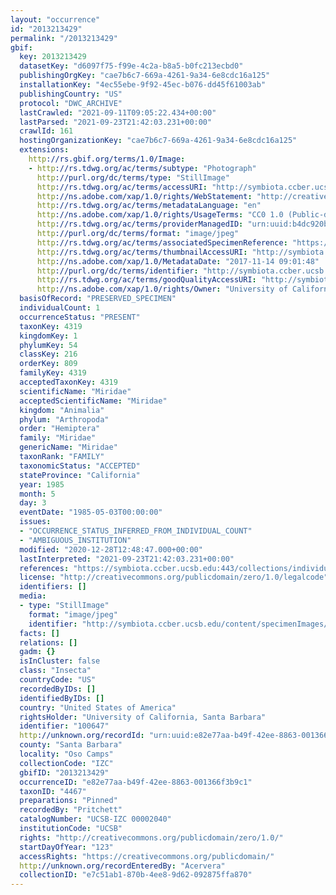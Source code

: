 ```yaml
---
layout: "occurrence"
id: "2013213429"
permalink: "/2013213429"
gbif:
  key: 2013213429
  datasetKey: "d6097f75-f99e-4c2a-b8a5-b0fc213ecbd0"
  publishingOrgKey: "cae7b6c7-669a-4261-9a34-6e8cdc16a125"
  installationKey: "4ec55ebe-9f92-45ec-b076-dd45f61003ab"
  publishingCountry: "US"
  protocol: "DWC_ARCHIVE"
  lastCrawled: "2021-09-11T09:05:22.434+00:00"
  lastParsed: "2021-09-23T21:42:03.231+00:00"
  crawlId: 161
  hostingOrganizationKey: "cae7b6c7-669a-4261-9a34-6e8cdc16a125"
  extensions:
    http://rs.gbif.org/terms/1.0/Image:
    - http://rs.tdwg.org/ac/terms/subtype: "Photograph"
      http://purl.org/dc/terms/type: "StillImage"
      http://rs.tdwg.org/ac/terms/accessURI: "http://symbiota.ccber.ucsb.edu/content/specimenImages/UCSB_IZC/UCSB-IZC00002/UCSB-IZC_00002040_lg.jpg"
      http://ns.adobe.com/xap/1.0/rights/WebStatement: "http://creativecommons.org/publicdomain/zero/1.0/"
      http://rs.tdwg.org/ac/terms/metadataLanguage: "en"
      http://ns.adobe.com/xap/1.0/rights/UsageTerms: "CC0 1.0 (Public-domain)"
      http://rs.tdwg.org/ac/terms/providerManagedID: "urn:uuid:b4dc920b-462f-4315-a559-c6b676be5050"
      http://purl.org/dc/terms/format: "image/jpeg"
      http://rs.tdwg.org/ac/terms/associatedSpecimenReference: "https://symbiota.ccber.ucsb.edu:443/collections/individual/index.php?occid=100647"
      http://rs.tdwg.org/ac/terms/thumbnailAccessURI: "http://symbiota.ccber.ucsb.edu/content/specimenImages/UCSB_IZC/UCSB-IZC00002/UCSB-IZC_00002040_tn.jpg"
      http://ns.adobe.com/xap/1.0/MetadataDate: "2017-11-14 09:01:48"
      http://purl.org/dc/terms/identifier: "http://symbiota.ccber.ucsb.edu/content/specimenImages/UCSB_IZC/UCSB-IZC00002/UCSB-IZC_00002040_lg.jpg"
      http://rs.tdwg.org/ac/terms/goodQualityAccessURI: "http://symbiota.ccber.ucsb.edu/content/specimenImages/UCSB_IZC/UCSB-IZC00002/UCSB-IZC_00002040.jpg"
      http://ns.adobe.com/xap/1.0/rights/Owner: "University of California, Santa Barbara"
  basisOfRecord: "PRESERVED_SPECIMEN"
  individualCount: 1
  occurrenceStatus: "PRESENT"
  taxonKey: 4319
  kingdomKey: 1
  phylumKey: 54
  classKey: 216
  orderKey: 809
  familyKey: 4319
  acceptedTaxonKey: 4319
  scientificName: "Miridae"
  acceptedScientificName: "Miridae"
  kingdom: "Animalia"
  phylum: "Arthropoda"
  order: "Hemiptera"
  family: "Miridae"
  genericName: "Miridae"
  taxonRank: "FAMILY"
  taxonomicStatus: "ACCEPTED"
  stateProvince: "California"
  year: 1985
  month: 5
  day: 3
  eventDate: "1985-05-03T00:00:00"
  issues:
  - "OCCURRENCE_STATUS_INFERRED_FROM_INDIVIDUAL_COUNT"
  - "AMBIGUOUS_INSTITUTION"
  modified: "2020-12-28T12:48:47.000+00:00"
  lastInterpreted: "2021-09-23T21:42:03.231+00:00"
  references: "https://symbiota.ccber.ucsb.edu:443/collections/individual/index.php?occid=100647"
  license: "http://creativecommons.org/publicdomain/zero/1.0/legalcode"
  identifiers: []
  media:
  - type: "StillImage"
    format: "image/jpeg"
    identifier: "http://symbiota.ccber.ucsb.edu/content/specimenImages/UCSB_IZC/UCSB-IZC00002/UCSB-IZC_00002040_lg.jpg"
  facts: []
  relations: []
  gadm: {}
  isInCluster: false
  class: "Insecta"
  countryCode: "US"
  recordedByIDs: []
  identifiedByIDs: []
  country: "United States of America"
  rightsHolder: "University of California, Santa Barbara"
  identifier: "100647"
  http://unknown.org/recordId: "urn:uuid:e82e77aa-b49f-42ee-8863-001366f3b9c1"
  county: "Santa Barbara"
  locality: "Oso Camps"
  collectionCode: "IZC"
  gbifID: "2013213429"
  occurrenceID: "e82e77aa-b49f-42ee-8863-001366f3b9c1"
  taxonID: "4467"
  preparations: "Pinned"
  recordedBy: "Pritchett"
  catalogNumber: "UCSB-IZC 00002040"
  institutionCode: "UCSB"
  rights: "http://creativecommons.org/publicdomain/zero/1.0/"
  startDayOfYear: "123"
  accessRights: "https://creativecommons.org/publicdomain/"
  http://unknown.org/recordEnteredBy: "Acervera"
  collectionID: "e7c51ab1-870b-4ee8-9d62-092875ffa870"
---
```

